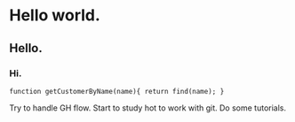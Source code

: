 # Hello world.
## Hello.
### Hi.

`function getCustomerByName(name){
    return find(name);
}`

Try to handle GH flow.
Start to study hot to work with git.
Do some tutorials.
